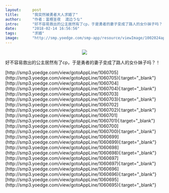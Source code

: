 ```yaml
---
layout:     post
title:      "我突然被勇者大人求婚了"
author:     "作者：富樫圣夜  渡边うな"
intro:      "好不容易救出的公主居然有了cp，于是勇者的妻子变成了路人的女仆妹子吗？！"
date:       "2018-02-14 16:56:56"
tags:       "求婚"
image:      "http://smp.yoedge.com/smp-app/resource/viewImage/1002024appline.png"
---
```

<div style="text-align: center">
<p><img src="http://smp.yoedge.com/smp-app/resource/viewImage/1002024appline.png"/></p>
</div>
<p class="post-meta">
<span>好不容易救出的公主居然有了cp，于是勇者的妻子变成了路人的女仆妹子吗？！</span>
</p>
[http://smp3.yoedge.com/view/gotoAppLine/1060705](http://smp3.yoedge.com/view/gotoAppLine/1060705){:target="_blank"}
[http://smp3.yoedge.com/view/gotoAppLine/1060704](http://smp3.yoedge.com/view/gotoAppLine/1060704){:target="_blank"}
[http://smp3.yoedge.com/view/gotoAppLine/1060703](http://smp3.yoedge.com/view/gotoAppLine/1060703){:target="_blank"}
[http://smp3.yoedge.com/view/gotoAppLine/1060702](http://smp3.yoedge.com/view/gotoAppLine/1060702){:target="_blank"}
[http://smp3.yoedge.com/view/gotoAppLine/1060701](http://smp3.yoedge.com/view/gotoAppLine/1060701){:target="_blank"}
[http://smp3.yoedge.com/view/gotoAppLine/1060700](http://smp3.yoedge.com/view/gotoAppLine/1060700){:target="_blank"}
[http://smp3.yoedge.com/view/gotoAppLine/1060699](http://smp3.yoedge.com/view/gotoAppLine/1060699){:target="_blank"}
[http://smp3.yoedge.com/view/gotoAppLine/1060698](http://smp3.yoedge.com/view/gotoAppLine/1060698){:target="_blank"}
[http://smp3.yoedge.com/view/gotoAppLine/1060697](http://smp3.yoedge.com/view/gotoAppLine/1060697){:target="_blank"}
[http://smp3.yoedge.com/view/gotoAppLine/1060696](http://smp3.yoedge.com/view/gotoAppLine/1060696){:target="_blank"}
[http://smp3.yoedge.com/view/gotoAppLine/1060695](http://smp3.yoedge.com/view/gotoAppLine/1060695){:target="_blank"}


